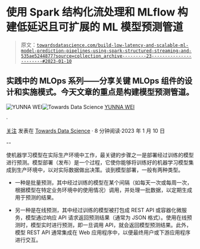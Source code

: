 # 使用 Spark 结构化流处理和 MLflow 构建低延迟且可扩展的 ML 模型预测管道

> 原文：[`towardsdatascience.com/build-low-latency-and-scalable-ml-model-prediction-pipelines-using-spark-structured-streaming-and-535ae5244877?source=collection_archive---------23-----------------------#2023-01-10`](https://towardsdatascience.com/build-low-latency-and-scalable-ml-model-prediction-pipelines-using-spark-structured-streaming-and-535ae5244877?source=collection_archive---------23-----------------------#2023-01-10)

## 实践中的 MLOps 系列——分享关键 MLOps 组件的设计和实施模式。今天文章的重点是构建模型预测管道。

[](https://medium.com/@weiyunna91?source=post_page-----535ae5244877--------------------------------)![YUNNA WEI](https://medium.com/@weiyunna91?source=post_page-----535ae5244877--------------------------------)[](https://towardsdatascience.com/?source=post_page-----535ae5244877--------------------------------)![Towards Data Science](https://towardsdatascience.com/?source=post_page-----535ae5244877--------------------------------) [YUNNA WEI](https://medium.com/@weiyunna91?source=post_page-----535ae5244877--------------------------------)

·

[关注](https://medium.com/m/signin?actionUrl=https%3A%2F%2Fmedium.com%2F_%2Fsubscribe%2Fuser%2F4b47aa84fc4&operation=register&redirect=https%3A%2F%2Ftowardsdatascience.com%2Fbuild-low-latency-and-scalable-ml-model-prediction-pipelines-using-spark-structured-streaming-and-535ae5244877&user=YUNNA+WEI&userId=4b47aa84fc4&source=post_page-4b47aa84fc4----535ae5244877---------------------post_header-----------) 发表在 [Towards Data Science](https://towardsdatascience.com/?source=post_page-----535ae5244877--------------------------------) · 8 分钟阅读·2023 年 1 月 10 日[](https://medium.com/m/signin?actionUrl=https%3A%2F%2Fmedium.com%2F_%2Fvote%2Ftowards-data-science%2F535ae5244877&operation=register&redirect=https%3A%2F%2Ftowardsdatascience.com%2Fbuild-low-latency-and-scalable-ml-model-prediction-pipelines-using-spark-structured-streaming-and-535ae5244877&user=YUNNA+WEI&userId=4b47aa84fc4&source=-----535ae5244877---------------------clap_footer-----------)

--

[](https://medium.com/m/signin?actionUrl=https%3A%2F%2Fmedium.com%2F_%2Fbookmark%2Fp%2F535ae5244877&operation=register&redirect=https%3A%2F%2Ftowardsdatascience.com%2Fbuild-low-latency-and-scalable-ml-model-prediction-pipelines-using-spark-structured-streaming-and-535ae5244877&source=-----535ae5244877---------------------bookmark_footer-----------)

使机器学习模型在实际生产环境中工作，最关键的步骤之一是部署经过训练的模型进行预测。模型部署（发布）是一个过程，它使你能够将训练好的机器学习模型集成到生产环境中，以对实际数据做出决策。谈到模型部署，一般有两种类型。

+   一种是批量预测，其中经过训练的模型在某个间隔（如每天一次或每周一次，根据模型在特定业务环境中的使用情况）调用，并处理一批数据，以定期生成用于预测的结果。

+   另一种是在线预测，其中经过训练的模型被打包成 REST API 或容器化微服务，模型通过响应 API 请求返回预测结果（通常为 JSON 格式）。使用在线预测时，模型实时进行预测，即一旦调用 API，就会返回模型预测结果。此外，模型 REST API 通常集成在 Web 应用程序中，以便最终用户或下游应用程序进行交互。
